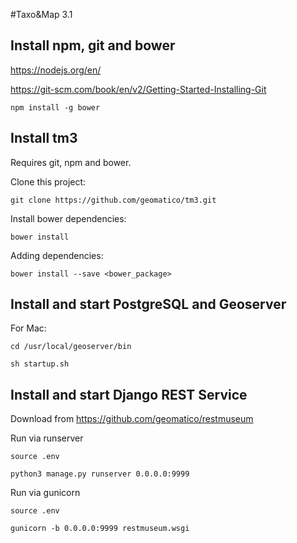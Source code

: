 #Taxo&Map 3.1

## Install npm, git and bower

https://nodejs.org/en/

https://git-scm.com/book/en/v2/Getting-Started-Installing-Git

    npm install -g bower

## Install tm3

Requires git, npm and bower.

Clone this project:

    git clone https://github.com/geomatico/tm3.git

Install bower dependencies:

    bower install

Adding dependencies:

    bower install --save <bower_package>

## Install and start PostgreSQL and Geoserver

For Mac:

    cd /usr/local/geoserver/bin

    sh startup.sh

## Install and start Django REST Service

Download from https://github.com/geomatico/restmuseum

Run via runserver

    source .env

    python3 manage.py runserver 0.0.0.0:9999

Run via gunicorn

    source .env

    gunicorn -b 0.0.0.0:9999 restmuseum.wsgi
